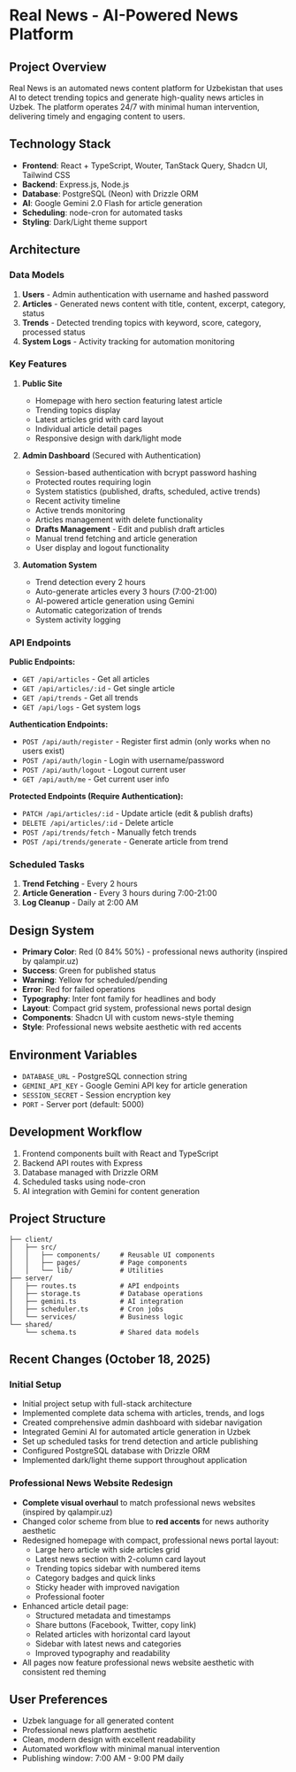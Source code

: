 # Real News - AI-Powered News Platform

## Project Overview
Real News is an automated news content platform for Uzbekistan that uses AI to detect trending topics and generate high-quality news articles in Uzbek. The platform operates 24/7 with minimal human intervention, delivering timely and engaging content to users.

## Technology Stack
- **Frontend**: React + TypeScript, Wouter, TanStack Query, Shadcn UI, Tailwind CSS
- **Backend**: Express.js, Node.js
- **Database**: PostgreSQL (Neon) with Drizzle ORM
- **AI**: Google Gemini 2.0 Flash for article generation
- **Scheduling**: node-cron for automated tasks
- **Styling**: Dark/Light theme support

## Architecture

### Data Models
1. **Users** - Admin authentication with username and hashed password
2. **Articles** - Generated news content with title, content, excerpt, category, status
3. **Trends** - Detected trending topics with keyword, score, category, processed status
4. **System Logs** - Activity tracking for automation monitoring

### Key Features
1. **Public Site**
   - Homepage with hero section featuring latest article
   - Trending topics display
   - Latest articles grid with card layout
   - Individual article detail pages
   - Responsive design with dark/light mode

2. **Admin Dashboard** (Secured with Authentication)
   - Session-based authentication with bcrypt password hashing
   - Protected routes requiring login
   - System statistics (published, drafts, scheduled, active trends)
   - Recent activity timeline
   - Active trends monitoring
   - Articles management with delete functionality
   - **Drafts Management** - Edit and publish draft articles
   - Manual trend fetching and article generation
   - User display and logout functionality

3. **Automation System**
   - Trend detection every 2 hours
   - Auto-generate articles every 3 hours (7:00-21:00)
   - AI-powered article generation using Gemini
   - Automatic categorization of trends
   - System activity logging

### API Endpoints

**Public Endpoints:**
- `GET /api/articles` - Get all articles
- `GET /api/articles/:id` - Get single article
- `GET /api/trends` - Get all trends
- `GET /api/logs` - Get system logs

**Authentication Endpoints:**
- `POST /api/auth/register` - Register first admin (only works when no users exist)
- `POST /api/auth/login` - Login with username/password
- `POST /api/auth/logout` - Logout current user
- `GET /api/auth/me` - Get current user info

**Protected Endpoints (Require Authentication):**
- `PATCH /api/articles/:id` - Update article (edit & publish drafts)
- `DELETE /api/articles/:id` - Delete article
- `POST /api/trends/fetch` - Manually fetch trends
- `POST /api/trends/generate` - Generate article from trend

### Scheduled Tasks
1. **Trend Fetching** - Every 2 hours
2. **Article Generation** - Every 3 hours during 7:00-21:00
3. **Log Cleanup** - Daily at 2:00 AM

## Design System
- **Primary Color**: Red (0 84% 50%) - professional news authority (inspired by qalampir.uz)
- **Success**: Green for published status
- **Warning**: Yellow for scheduled/pending
- **Error**: Red for failed operations
- **Typography**: Inter font family for headlines and body
- **Layout**: Compact grid system, professional news portal design
- **Components**: Shadcn UI with custom news-style theming
- **Style**: Professional news website aesthetic with red accents

## Environment Variables
- `DATABASE_URL` - PostgreSQL connection string
- `GEMINI_API_KEY` - Google Gemini API key for article generation
- `SESSION_SECRET` - Session encryption key
- `PORT` - Server port (default: 5000)

## Development Workflow
1. Frontend components built with React and TypeScript
2. Backend API routes with Express
3. Database managed with Drizzle ORM
4. Scheduled tasks using node-cron
5. AI integration with Gemini for content generation

## Project Structure
```
├── client/
│   ├── src/
│   │   ├── components/     # Reusable UI components
│   │   ├── pages/          # Page components
│   │   └── lib/            # Utilities
├── server/
│   ├── routes.ts           # API endpoints
│   ├── storage.ts          # Database operations
│   ├── gemini.ts           # AI integration
│   ├── scheduler.ts        # Cron jobs
│   └── services/           # Business logic
└── shared/
    └── schema.ts           # Shared data models
```

## Recent Changes (October 18, 2025)

### Initial Setup
- Initial project setup with full-stack architecture
- Implemented complete data schema with articles, trends, and logs
- Created comprehensive admin dashboard with sidebar navigation
- Integrated Gemini AI for automated article generation in Uzbek
- Set up scheduled tasks for trend detection and article publishing
- Configured PostgreSQL database with Drizzle ORM
- Implemented dark/light theme support throughout application

### Professional News Website Redesign
- **Complete visual overhaul** to match professional news websites (inspired by qalampir.uz)
- Changed color scheme from blue to **red accents** for news authority aesthetic
- Redesigned homepage with compact, professional news portal layout:
  - Large hero article with side articles grid
  - Latest news section with 2-column card layout
  - Trending topics sidebar with numbered items
  - Category badges and quick links
  - Sticky header with improved navigation
  - Professional footer
- Enhanced article detail page:
  - Structured metadata and timestamps
  - Share buttons (Facebook, Twitter, copy link)
  - Related articles with horizontal card layout
  - Sidebar with latest news and categories
  - Improved typography and readability
- All pages now feature professional news website aesthetic with consistent red theming

## User Preferences
- Uzbek language for all generated content
- Professional news platform aesthetic
- Clean, modern design with excellent readability
- Automated workflow with minimal manual intervention
- Publishing window: 7:00 AM - 9:00 PM daily
